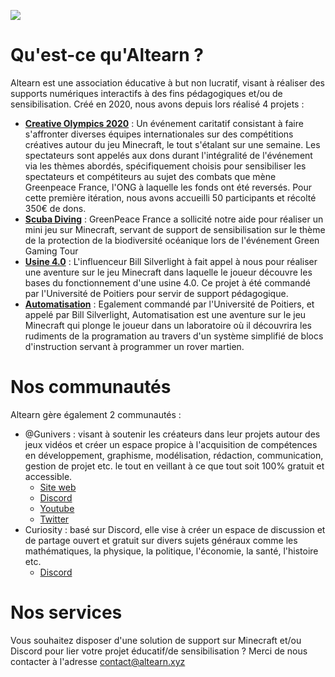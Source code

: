 ![](https://altearn.xyz/wp-content/uploads/2022/05/Sans-titre.png)

# Qu'est-ce qu'Altearn ?

Altearn est une association éducative à but non lucratif, visant à réaliser des supports numériques interactifs à des fins pédagogiques et/ou de sensibilisation. Créé en 2020, nous avons depuis lors réalisé 4 projets :

- [**Creative Olympics 2020**](https://altearn.xyz/creative-olympics-2020/) : Un événement caritatif consistant à faire s'affronter diverses équipes internationales sur des compétitions créatives autour du jeu Minecraft, le tout s'étalant sur une semaine. Les spectateurs sont appelés aux dons durant l'intégralité de l'événement via les thèmes abordés, spécifiquement choisis pour sensibiliser les spectateurs et compétiteurs au sujet des combats que mène Greenpeace France, l'ONG à laquelle les fonds ont été reversés. Pour cette première itération, nous avons accueilli 50 participants et récolté 350€ de dons.
- [**Scuba Diving**](https://altearn.xyz/scuba-diving/) : GreenPeace France a sollicité notre aide pour réaliser un mini jeu sur Minecraft, servant de support de sensibilisation sur le thème de la protection de la biodiversité océanique lors de l'événement Green Gaming Tour
- [**Usine 4.0**](https://altearn.xyz/creative-olympics-2020/) : L'influenceur Bill Silverlight à fait appel à nous pour réaliser une aventure sur le jeu Minecraft dans laquelle le joueur découvre les bases du fonctionnement d'une usine 4.0. Ce projet à été commandé par l'Université de Poitiers pour servir de support pédagogique.
- [**Automatisation**](https://altearn.xyz/automatisation/) : Egalement commandé par l'Université de Poitiers, et appelé par Bill Silverlight, Automatisation est une aventure sur le jeu Minecraft qui plonge le joueur dans un laboratoire où il découvrira les rudiments de la programation au travers d'un système simplifié de blocs d'instruction servant à programmer un rover martien.

# Nos communautés

Altearn gère également 2 communautés : 

- @Gunivers : visant à soutenir les créateurs dans leur projets autour des jeux vidéos et créer un espace propice à l'acquisition de compétences en développement, graphisme, modélisation, rédaction, communication, gestion de projet etc. le tout en veillant à ce que tout soit 100% gratuit et accessible.
  - [Site web](https://gunivers.net/)
  - [Discord](https://discord.gg/E8qq6tN)
  - [Youtube](https://www.youtube.com/channel/UCtQb5O95cCGp9iquLjY9O1g)
  - [Twitter](https://twitter.com/Gunivers_)
- Curiosity : basé sur Discord, elle vise à créer un espace de discussion et de partage ouvert et gratuit sur divers sujets généraux comme les mathématiques, la physique, la politique, l'économie, la santé, l'histoire etc.
  - [Discord](https://discord.gg/B4UYxHc)

# Nos services

Vous souhaitez disposer d'une solution de support sur Minecraft et/ou Discord pour lier votre projet éducatif/de sensibilisation ? Merci de nous contacter à l'adresse contact@altearn.xyz